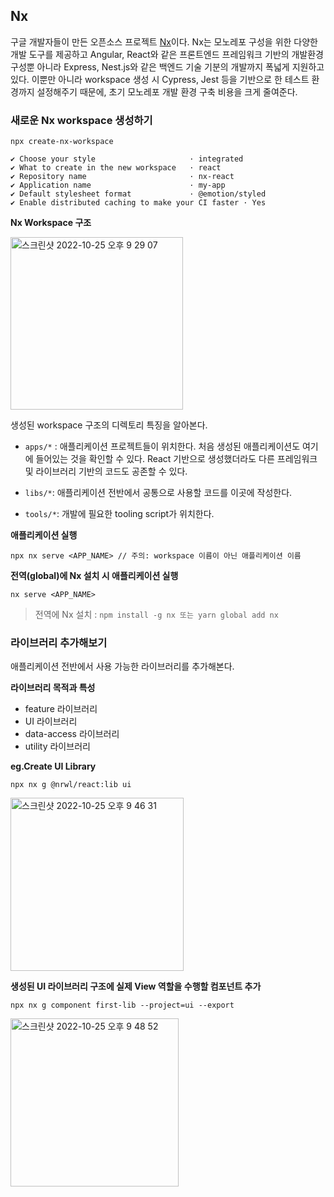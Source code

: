 ## Nx

구글 개발자들이 만든 오픈소스 프로젝트 [Nx](https://nx.dev/)이다. Nx는 모노레포 구성을 위한 다양한 개발 도구를 제공하고 Angular, React와 같은 프론트엔드 프레임워크 기반의 개발환경 구성뿐 아니라 Express, Nest.js와 같은 백엔드 기술 기분의 개발까지 폭넓게 지원하고 있다. 이뿐만 아니라 workspace 생성 시 Cypress, Jest 등을 기반으로 한 테스트 환경까지 설정해주기 때문에, 초기 모노레포 개발 환경 구축 비용을 크게 줄여준다.

### 새로운 Nx workspace 생성하기

```
npx create-nx-workspace
```

```
✔ Choose your style                     · integrated
✔ What to create in the new workspace   · react
✔ Repository name                       · nx-react
✔ Application name                      · my-app
✔ Default stylesheet format             · @emotion/styled
✔ Enable distributed caching to make your CI faster · Yes
```

**Nx Workspace 구조**

<img width="276" alt="스크린샷 2022-10-25 오후 9 29 07" src="https://user-images.githubusercontent.com/70752848/197773075-da91eb75-6693-475a-947a-b62ef6dc1913.png">

생성된 workspace 구조의 디렉토리 특징을 알아본다.

- `apps/*` : 애플리케이션 프로젝트들이 위치한다. 처음 생성된 애플리케이션도 여기에 들어있는 것을 확인할 수 있다. React 기반으로 생성했더라도 다른 프레임워크 및 라이브러리 기반의 코드도 공존할 수 있다.

- `libs/*`: 애플리케이션 전반에서 공통으로 사용할 코드를 이곳에 작성한다.

- `tools/*`: 개발에 필요한 tooling script가 위치한다.

**애플리케이션 실행**

```
npx nx serve <APP_NAME> // 주의: workspace 이름이 아닌 애플리케이션 이름
```

**전역(global)에 Nx 설치 시 애플리케이션 실행**

```
nx serve <APP_NAME>
```

> 전역에 Nx 설치 : `npm install -g nx 또는 yarn global add nx`

### 라이브러리 추가해보기

애플리케이션 전반에서 사용 가능한 라이브러리를 추가해본다.

**라이브러리 목적과 특성**

- feature 라이브러리
- UI 라이브러리
- data-access 라이브러리
- utility 라이브러리

**eg.Create UI Library**

```
npx nx g @nrwl/react:lib ui
```

<img width="277" alt="스크린샷 2022-10-25 오후 9 46 31" src="https://user-images.githubusercontent.com/70752848/197776669-00b58e09-e5e6-4eff-acb3-0089fa1ef3fc.png">

**생성된 UI 라이브러리 구조에 실제 View 역할을 수행할 컴포넌트 추가**

```
npx nx g component first-lib --project=ui --export
```

<img width="269" alt="스크린샷 2022-10-25 오후 9 48 52" src="https://user-images.githubusercontent.com/70752848/197777191-bbc91624-5a78-4b6d-a667-81502af98434.png">
